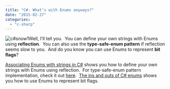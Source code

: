 ```yaml
---
title: "C#: What’s with Enums anyways?"
date: "2015-02-27"
categories: 
  - "c-sharp"
---
```


![c#snow1](https://rodansotto.files.wordpress.com/2015/02/csnow1.jpg?w=300)Well, I’ll tell you.  You can define your own strings with Enums using **reflection**.  You can also use the **type-safe-enum pattern** if reflection seems slow to you.  And do you know you can use Enums to represent **bit flags**?

[Associating Enums with strings in C#](http://www.yumeidearmas.com/2015/02/26/associating-enums-with-strings-in-c/) shows you how to define your own strings with Enums using reflection.  For type-safe-enum pattern implementation, check it out [here](http://stackoverflow.com/questions/424366/c-sharp-string-enums).  [The ins and outs of C# enums](http://www.codeducky.org/ins-outs-c-enums/) shows you how to use Enums to represent bit flags.
